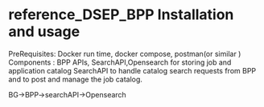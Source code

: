 # reference_DSEP_BPP Installation and usage

PreRequisites: Docker run time, docker compose, postman(or similar ) 
Components : BPP APIs, SearchAPI,Opensearch for storing job and application catalog
SearchAPI to handle catalog search requests from BPP and to post and manage the job catalog.

BG→BPP→searchAPI→Opensearch 
